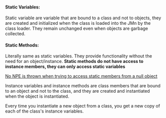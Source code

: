 #### Static Variables:
Static variable are variable that are bound to a class and not to objects,
they are created and initialized when the class is loaded into the JMn by the class loader.
They remain unchanged even when objects are garbage collected.

#### Static Methods:
Literally same as static variables.
They provide functionality without the need for an object/instance.
**Static methods do not have access to instance members, they can only access static variables**

[No NPE is thrown when trying to access static members from a null object](https://stackoverflow.com/questions/24800309/can-we-call-a-static-method-with-a-null-object-in-java-if-so-how/24800356#24800356)

Instance variables and instance methods are class members that are bound to an object and not to the class,
and they are created and instantiated when the object is instantiated.

Every time you instantiate a new object from a class, you get a new copy of each of the class's instance variables.